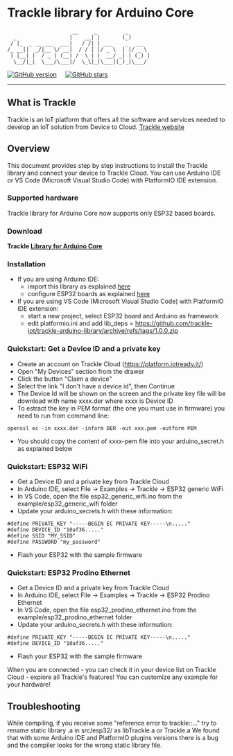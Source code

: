# Trackle library for Arduino Core

````
                     __     _         _ 
  _                 |    __| |       (_)   
 / |_  _ __ ___  ___|   / /| | ___    _  ___  
/_ __||  _/|__ \/ __|  / / | |/ _ \  | |/ _ \ 
 | |__| |  / _ | (__| /  \ | |  __/ _| | (_) |
  \__/|_|  \___/\___|/  \_\|_|\___|(_)_|\___/
````


[![GitHub version](https://img.shields.io/badge/version-v1.0.0-blue)](https://github.com/trackle-iot/trackle-arduino-library/releases/latest) &nbsp; &nbsp;
[![GitHub stars](https://img.shields.io/github/stars/trackle-iot/trackle-arduino-library?style=social)](https://github.com/trackle-iot/trackle-arduino-library/stargazers) 
__________

## What is Trackle

Trackle is an IoT platform that offers all the software and services needed to develop an IoT solution from Device to Cloud. [Trackle website](https://www.trackle.io)

## Overview
This document provides step by step instructions to install the Trackle library and connect your device to Trackle Cloud.
You can use Arduino IDE or VS Code (Microsoft Visual Studio Code) with PlatformIO IDE extension.

### Supported hardware
Trackle library for Arduino Core now supports only ESP32 based boards.

### Download
**Trackle [Library for Arduino Core](https://github.com/trackle-iot/trackle-arduino-library/releases/latest)**

### Installation
* If you are using Arduino IDE:
  * import this library as explained [here](http://arduino.cc/en/guide/libraries)
  * configure ESP32 boards as explained [here](https://github.com/espressif/arduino-esp32/blob/master/docs/arduino-ide/boards_manager.md)
* If you are using VS Code (Microsoft Visual Studio Code) with PlatformIO IDE extension:
  * start a new project, select ESP32 board and Arduino as framework
  * edit platformio.ini and add lib_deps = https://github.com/trackle-iot/trackle-arduino-library/archive/refs/tags/1.0.0.zip

### Quickstart: Get a Device ID and a private key
* Create an account on Trackle Cloud (https://platform.iotready.it/)
* Open "My Devices" section from the drawer
* Click the button "Claim a device"
* Select the link "I don't have a device id", then Continue
* The Device Id will be shown on the screen and the private key file will be download with name xxxx.der where xxxx is Device ID
* To estract the key in PEM format (the one you must use in firmware) you need to run from command line:
```` 
openssl ec -in xxxx.der -inform DER -out xxx.pem -outform PEM
```` 
* You should copy the content of xxxx-pem file into your arduino_secret.h as explained below

### Quickstart: ESP32 WiFi

* Get a Device ID and a private key from Trackle Cloud
* In Arduino IDE, select File -> Examples -> Trackle -> ESP32 generic WiFi
* In VS Code, open the file esp32_generic_wifi.ino from the example/esp32_generic_wifi folder
* Update your arduino_secrets.h with these information:
```` 
#define PRIVATE_KEY "-----BEGIN EC PRIVATE KEY-----\n....."
#define DEVICE_ID "10af36....."
#define SSID "MY_SSID"
#define PASSWORD "my_password"
```` 
* Flash your ESP32 with the sample firmware

### Quickstart: ESP32 Prodino Ethernet

* Get a Device ID and a private key from Trackle Cloud
* In Arduino IDE, select File -> Examples -> Trackle -> ESP32 Prodino Ethernet
* In VS Code, open the file esp32_prodino_ethernet.ino  from the example/esp32_prodino_ethernet folder
* Update your arduino_secrets.h with these information:
```` 
#define PRIVATE_KEY "-----BEGIN EC PRIVATE KEY-----\n....."
#define DEVICE_ID "10af36....."
```` 
* Flash your ESP32 with the sample firmware

When you are connected - you can check it in your device list on Trackle Cloud - explore all Trackle's features! You can customize any example for your hardware!

## Troubleshooting
While compiling, if you receive some "reference error to trackle::..." try to rename static library .a in src/esp32/ as libTrackle.a or Trackle.a
We found that with some Arduino IDE and PlatformIO plugins versions there is a bug and the compiler looks for the wrong static library file.
